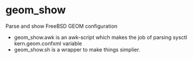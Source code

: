 # geom_show
Parse and show FreeBSD GEOM configuration

- geom_show.awk is an awk-script which makes the job of parsing sysctl kern.geom.confxml variable
- geom_show.sh is a wrapper to make things simplier.

